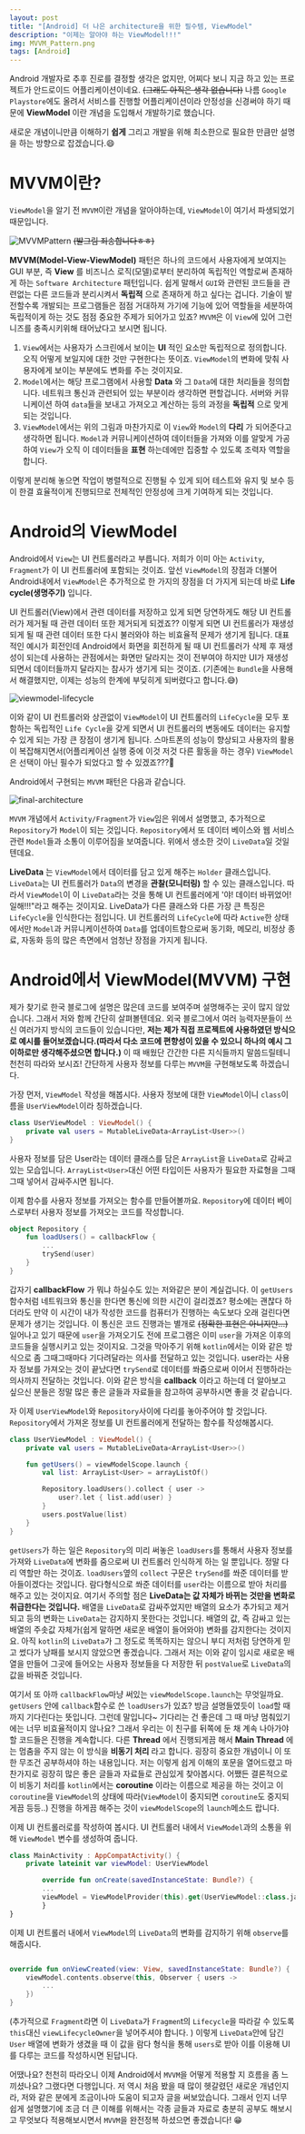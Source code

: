 ```yaml
---
layout: post
title: "[Android] 더 나은 architecture을 위한 필수템, ViewModel"
description: "이제는 알아야 하는 ViewModel!!!"
img: MVVM_Pattern.png
tags: [Android]
---
```


Android 개발자로 추후 진로를 결정할 생각은 없지만, 어찌다 보니 지금 하고 있는 프로젝트가 안드로이드 어플리케이션이네요. ~~(그래도 아직은 생각 없습니다)~~
나름 `Google Playstore`에도 올려서 서비스를 진행할 어플리케이션이라 안정성을 신경써야 하기 때문에 **ViewModel** 이란 개념을 도입해서 개발하기로 했습니다.

새로운 개념이니만큼 이해하기 **쉽게** 그리고 개발을 위해 최소한으로 필요한 만큼만 설명을 하는 방향으로 잡겠습니다.:smile:

# MVVM이란?

`ViewModel`을 알기 전 `MVVM`이란 개념을 알아야하는데, `ViewModel`이 여기서 파생되었기 때문입니다.

![MVVMPattern](/assets/img/view_model/MVVM_handmade.png)
~~(발그림 죄송합니다ㅎㅎ)~~

**MVVM(Model-View-ViewModel)** 패턴은 하나의 코드에서 사용자에게 보여지는 GUI 부분, 즉 **View** 를 비즈니스 로직(모델)로부터 분리하여 독립적인 역할로써 존재하게 하는 `Software Architecture` 패턴입니다. 쉽게 말해서 `GUI`와 관련된 코드들을 관련없는 다른 코드들과 분리시켜서 **독립적** 으로 존재하게 하고 싶다는 겁니다.
기술이 발전할수록 개발되는 프로그램들은 점점 거대하져 가기에 기능에 있어 역할들을 세분하여 독립적이게 하는 것도 점점 중요한 주제가 되어가고 있죠? `MVVM`은 이 `View`에 있어 그런 니즈를 충족시키위해 태어났다고 보시면 됩니다.

1. `View`에서는 사용자가 스크린에서 보이는 **UI** 적인 요소만 독립적으로 정의합니다. 오직 어떻게 보일지에 대한 것만 구현한다는 뜻이죠. `ViewModel`의 변화에 맞춰 사용자에게 보이는 부분에도 변화를 주는 것이지요.
2. `Model`에서는 해당 프로그램에서 사용할 **Data** 와 그 `Data`에 대한 처리들을 정의합니다. 네트워크 통신과 관련되어 있는 부분이라 생각하면 편할겁니다. 서버와 커뮤니케이션 하여 `data`들을 보내고 가져오고 계산하는 등의 과정을 **독립적** 으로 맞게 되는 것입니다.
3. `ViewModel`에서는 위의 그림과 마찬가지로 이 `View`와 `Model`의 **다리** 가 되어준다고 생각하면 됩니다. `Model`과 커뮤니케이션하여 데이터들을 가져와 이를 알맞게 가공하여 `View`가 오직 이 데이터들을 **표현** 하는데에만 집중할 수 있도록 조력자 역할을 합니다.

이렇게 분리해 놓으면 작업이 병렬적으로 진행될 수 있게 되어 테스트와 유지 및 보수 등이 한결 효율적이게 진행되므로 전체적인 안정성에 크게 기여하게 되는 것입니다.

# Android의 ViewModel

Android에서 `View`는 UI 컨트롤러라고 부릅니다. 저희가 이미 아는 `Activity`, `Fragment`가 이 UI 컨트롤러에 포함되는 것이죠. 앞선 `ViewModel`의 장점과 더불어 Android내에서 `ViewModel`은 추가적으로 한 가지의 장점을 더 가지게 되는데 바로 **Life cycle(생명주기)** 입니다.

UI 컨트롤러(View)에서 관련 데이터를 저장하고 있게 되면 당연하게도 해당 UI 컨트롤러가 제거될 때 관련 데이터 또한 제거되게 되겠죠?? 이렇게 되면 UI 컨트롤러가 재생성 되게 될 때 관련 데이터 또한 다시 불러와야 하는 비효율적 문제가 생기게 됩니다. 대표적인 예시가 회전인데 Android에서 화면을 회전하게 될 때 UI 컨트롤러가 삭제 후 재생성이 되는데 사용하는 관점에서는 화면만 달라지는 것이 전부여야 하지만 UI가 재생성 되면서 데이터들까지 달라지는 참사가 생기게 되는 것이죠. (기존에는 `Bundle`을 사용해서 해결했지만, 이제는 성능의 한계에 부딪히게 되버렸다고 합니다.:sweat_smile:)

![viewmodel-lifecycle](/assets/img/view_model/viewmodel-lifecycle.png)

이와 같이 UI 컨트롤러와 상관없이 `ViewModel`이 UI 컨트롤러의 `LifeCycle`을 모두 포함하는 독립적인 `Life Cycle`을 갖게 되면서 UI 컨트롤러의 변동에도 데이터는 유지할 수 있게 되는 가장 큰 장점이 생기게 됩니다. 스마트폰의 성능이 향상되고 사용자의 활용이 복잡해지면서(어플리케이션 실행 중에 이것 저것 다른 활동을 하는 경우) `ViewModel`은 선택이 아닌 필수가 되었다고 할 수 있겠죠???:woozy_face:

Android에서 구현되는 `MVVM` 패턴은 다음과 같습니다.

![final-architecture](/assets/img/view_model/final-architecture.png)

`MVVM` 개념에서 `Activity/Fragment`가 `View`임은 위에서 설명했고, 추가적으로 `Repository`가 `Model`이 되는 것입니다. `Repository`에서 또 데이터 베이스와 웹 서비스 관련 `Model`들과 소통이 이루어짐을 보여줍니다. 위에서 생소한 것이 `LiveData`일 것일 텐데요.

**LiveData** 는 `ViewModel`에서 데이터를 담고 있게 해주는 `Holder` 클래스입니다. `LiveData`는 UI 컨트롤러가 `Data`의 변경을 **관찰(모니터링)** 할 수 있는 클래스입니다. 따라서 `ViewModel`이 이 `LiveData`라는 것을 통해 UI 컨트롤러에게 '야! 데이터 바뀌었어! 일해!!!"라고 해주는 것이지요. LiveData가 다른 클래스와 다른 가장 큰 특징은 `LifeCycle`을 인식한다는 점입니다. UI 컨트롤러의 `LifeCycle`에 따라 `Active`한 상태에서만 `Model`과 커뮤니케이션하여 `Data`를 업데이트함으로써 동기화, 메모리, 비정상 종료, 자동화 등의 많은 측면에서 엄청난 장점을 가지게 됩니다.

# Android에서 ViewModel(MVVM) 구현

제가 찾기로 한국 블로그에 설명은 많은데 코드를 보여주며 설명해주는 곳이 많지 않았습니다. 그래서 저와 함께 간단히 살펴볼텐데요. 외국 블로그에서 여러 능력자분들이 쓰신 여러가지 방식의 코드들이 있습니다만, **저는 제가 직접 프로젝트에 사용하였던 방식으로 예시를 들어보겠습니다.(따라서 다소 코드에 편향성이 있을 수 있으니 하나의 예시 그 이하로만 생각해주셨으면 합니다.)** 이 때 배웠단 간간한 다른 지식들까지 말씀드릴테니 천천히 따라와 보시죠! 간단하게 사용자 정보를 다루는 `MVVM`을 구현해보도록 하겠습니다.

가장 먼저, `ViewModel` 작성을 해봅시다. 사용자 정보에 대한 `ViewModel`이니 `class`이름을 `UserViewModel`이라 칭하겠습니다.

```kotlin
class UserViewModel : ViewModel() {
    private val users = MutableLiveData<ArrayList<User>>()
}
```

사용자 정보를 담은 User라는 데이터 클래스를 담은 `ArrayList`을 `LiveData`로 감싸고 있는 모습입니다. `ArrayList<User>`대신 어떤 타입이든 사용자가 필요한 자료형을 그때그때 넣어서 감싸주시면 됩니다.

이제 함수를 사용자 정보를 가져오는 함수를 만들어볼까요. `Repository`에 데이터 베이스로부터 사용자 정보를 가져오는 코드를 작성합니다.

```kotlin
object Repository {
    fun loadUsers() = callbackFlow {
        ...
        trySend(user)
    }
}
```

갑자기 **callbackFlow** 가 뭐냐 하실수도 있는 저와같은 분이 계실겁니다. 이 `getUsers`함수처럼 네트워크와 통신을 한다면 통신에 의한 시간이 걸리겠죠? 평소에는 괜찮다 하더라도 만약 이 시간이 내가 작성한 코드를 컴퓨터가 진행하는 속도보다 오래 걸린다면 문제가 생기는 것입니다. 이 통신은 코드 진행과는 별개로 ~~(정확한 표현은 아니지만...)~~ 일어나고 있기 때문에 `user`을 가져오기도 전에 프로그램은 이미 `user`을 가져온 이후의 코드들을 실행시키고 있는 것이지요. 그것을 막아주기 위해 `kotlin`에서는 이와 같은 방식으로 좀 그때그때마다 기다려달라는 의사를 전달하고 있는 것입니다. user라는 사용자 정보를 가져오는 것이 끝났다면 `trySend`로 데이터를 쏴줌으로써 이어서 진행하라는 의사까지 전달하는 것입니다. 이와 같은 방식을 **callback** 이라고 하는데 더 알아보고 싶으신 분들은 정말 많은 좋은 글들과 자료들을 참고하여 공부하시면 좋을 것 같습니다.

자 이제 `UserViewModel`와 `Repository`사이에 다리를 놓아주어야 할 것입니다. `Repository`에서 가져온 정보를 UI 컨트롤러에게 전달하는 함수를 작성해봅시다.

```kotlin
class UserViewModel : ViewModel() {
    private val users = MutableLiveData<ArrayList<User>>()

    fun getUsers() = viewModelScope.launch {
        val list: ArrayList<User> = arrayListOf()

        Repository.loadUsers().collect { user ->
            user?.let { list.add(user) }
        }
        users.postValue(list)
    }
}
```

`getUsers`가 하는 일은 `Repository`의 미리 써놓은 `loadUsers`를 통해서 사용자 정보를 가져와 `LiveData`에 변화를 줌으로써 UI 컨트롤러 인식하게 하는 일 뿐입니다. 정말 다리 역할만 하는 것이죠. `loadUsers`옆의 `collect` 구문은 `trySend`를 쏴준 데이터를 받아들이겠다는 것입니다. 람다형식으로 쏴준 데이터를 `user`라는 이름으로 받아 처리를 해주고 있는 것이지요. 여기서 주의할 점은 **LiveData는 값 자체가 바뀌는 것만을 변화로 취급한다는 것입니다.** 배열을 `LiveData`로 감싸주었지만 배열의 요소가 추가되고 제거되고 등의 변화는 `LiveData`는 감지하지 못한다는 것입니다. 배열의 값, 즉 감싸고 있는 배열의 주솟값 자체가(쉽게 말하면 새로운 배열이 들어와야) 변화를 감지한다는 것이지요. 아직 `kotlin`의 `LiveData`가 그 정도로 똑똑하지는 않으니 부디 저처럼 당연하게 믿고 썼다가 낭패를 보시지 않았으면 좋겠습니다. 그래서 저는 이와 같이 임시로 새로운 배열을 만들어 그곳에 들어오는 사용자 정보들을 다 저장한 뒤 `postValue`로 `LiveData`의 값을 바꿔준 것입니다.

여기서 또 아까 `callbackFlow`마냥 써있는 `viewModelScope.launch`는 무엇일까요. `getUsers` 안에 `callback`함수로 쓴 `loadUsers`가 있죠? 방금 설명들였듯이 `load`할 때까지 기다린다는 뜻입니다. 그런데 말입니다~ 기다리는 건 좋은데 그 때 마냥 멈춰있기에는 너무 비효율적이지 않나요? 그래서 우리는 이 친구를 뒤쪽에 둔 채 계속 나아가야할 코드들은 진행을 계속합니다. 다른 **Thread** 에서 진행되게끔 해서 **Main Thread** 에는 멈춤을 주지 않는 이 방식을 **비동기 처리** 라고 합니다. 굉장히 중요한 개념이니 이 또한 무조건 공부하셔야 하는 내용입니다. 저는 이렇게 쉽게 이해의 포문을 열어드렸고 마찬가지로 굉장히 많은 좋은 글들과 자료들로 관심있게 찾아봅시다. 어쨌든 결론적으로 이 비동기 처리를 `kotlin`에서는 **coroutine** 이라는 이름으로 제공을 하는 것이고 이 `coroutine`을 `ViewModel`의 상태에 따라(`ViewModel`이 중지되면 `coroutine`도 중지되게끔 등등..) 진행을 하게끔 해주는 것이 `viewModelScope`의 `launch`메소드 랍니다.

이제 UI 컨트롤러로를 작성하여 봅시다. UI 컨트롤러 내에서 `ViewModel`과의 소통을 위해 `ViewModel` 변수를 생성하여 줍니다.

```kotlin
class MainActivity : AppCompatActivity() {
    private lateinit var viewModel: UserViewModel

        override fun onCreate(savedInstanceState: Bundle?) {
        ...
        viewModel = ViewModelProvider(this).get(UserViewModel::class.java)
        }
}
```

이제 UI 컨트롤러 내에서 `ViewModel`의 `LiveData`의 변화를 감지하기 위해 `observe`를 해줍시다.

```kotlin

override fun onViewCreated(view: View, savedInstanceState: Bundle?) {
    viewModel.contents.observe(this, Observer { users ->
        ...
    })
}
```

(추가적으로 `Fragment`라면 이 `LiveData`가 `Fragmen`t의 `Lifecycle`을 따라갈 수 있도록 `this`대신 `viewLifecycleOwner`을 넣어주셔야 합니다. ) 이렇게 `LiveData`안에 담긴 `User` 배열에 변화가 생겼을 때 이 값을 람다 형식을 통해 `users`로 받아 이를 이용해 UI를 다루는 코드를 작성하시면 된답니다.

어땠나요? 천천히 따라오니 이제 Android에서 `MVVM`을 어떻게 적용할 지 흐름을 좀 느끼셨나요? 그랬다면 다행입니다. 저 역시 처음 봤을 때 많이 헷갈렸던 새로운 개념인지라, 저와 같은 분에게 조금이나마 도움이 되고자 글을 써보았습니다. 그래서 인지 너무 쉽게 설명했기에 조금 더 큰 이해를 위해서는 각종 글들과 자료로 충분히 공부도 해보시고 무엇보다 적용해보시면서 `MVVM`을 완전정복 하셨으면 좋겠습니다! :grin:
